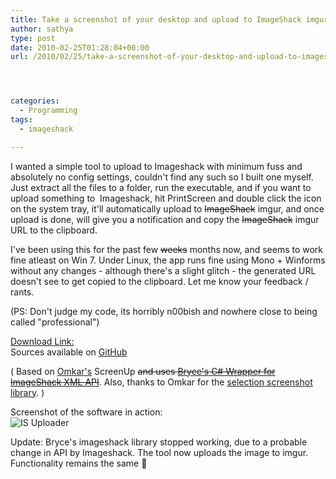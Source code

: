 ```yaml
---
title: Take a screenshot of your desktop and upload to ImageShack imgur easily
author: sathya
type: post
date: 2010-02-25T01:28:04+00:00
url: /2010/02/25/take-a-screenshot-of-your-desktop-and-upload-to-imageshack-easily/




categories:
  - Programming
tags:
  - imageshack

---
```

I wanted a simple tool to upload to Imageshack with minimum fuss and absolutely no config settings, couldn't find any such so I built one myself.  Just extract all the files to a folder, run the executable, and if you want to upload something to  Imageshack, hit PrintScreen and double click the icon on the system tray, it'll automatically upload to <s>ImageShack</s> imgur, and once upload is done, will give you a notification and copy the <s>ImageShack</s> imgur URL to the clipboard.

<!--more-->

  
I've been using this for the past few <span style="text-decoration: line-through;">weeks</span> months now, and seems to work fine atleast on Win 7. Under Linux, the app runs fine using Mono + Winforms without any changes - although there's a slight glitch - the generated URL doesn't see to get copied to the clipboard. Let me know your feedback / rants.

(PS: Don't judge my code, its horribly n00bish and nowhere close to being called "professional")

[Download Link:][1]  
Sources available on [GitHub][2]

( Based on [Omkar's][3] ScreenUp <del datetime="2010-06-02T01:32:56+00:00">and uses <a href="https://www.codeemporium.com/2009/06/14/dot-net-c-sharp-wrapper-for-the-imageshack-xml-api">Bryce's C# Wrapper for ImageShack XML API</a></del>. Also, thanks to Omkar for the [selection screenshot library][4]. )

Screenshot of the software in action:  
![IS Uploader][5] 

Update: Bryce's imageshack library stopped working, due to a probable change in API by Imageshack. The tool now uploads the image to imgur. Functionality remains the same 🙂

 [1]: https://j.mp/cFESGw
 [2]: https://github.com/SathyaBhat/imageshackuploader
 [3]: https://intelomkar.wordpress.com
 [4]: https://intelomkar.wordpress.com/2009/12/21/screencapture-library/
 [5]: https://img704.imageshack.us/img704/8379/uploadk.jpg
